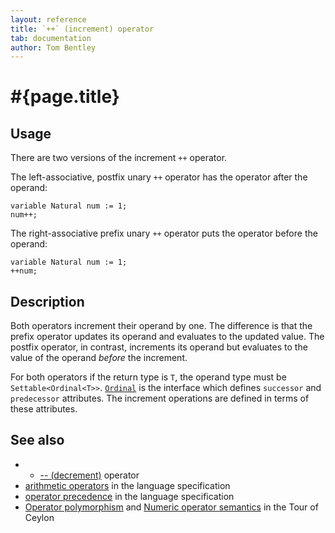 ```yaml
---
layout: reference
title: `++` (increment) operator
tab: documentation
author: Tom Bentley
---
```


# #{page.title}

## Usage 

There are two versions of the increment `++` operator. 

The left-associative, postfix unary `++` operator has the operator after the
operand:

<!-- lang: ceylon -->

    variable Natural num := 1;
    num++;
    
The right-associative prefix unary `++` operator  puts the operator before
the operand:

<!-- lang: ceylon -->

    variable Natural num := 1;
    ++num;

## Description

Both operators increment their operand by one. The difference is that the 
prefix operator updates its operand and evaluates to the updated value. 
The postfix operator, in contrast, increments its operand but evaluates to the 
value of the operand *before* the increment.

For both operators if the return type is `T`, the operand type must be 
`Settable<Ordinal<T>>`. [`Ordinal`](../../ceylon.lang/Ordinal) is the 
interface which defines `successor` and `predecessor` attributes. 
The increment operations are defined in terms of these attributes.


## See also

* * [-- (decrement)](../decrement) operator
* [arithmetic operators](#{site.urls.spec}#arithmetic) in the 
  language specification
* [operator precedence](#{site.urls.spec}#operatorprecedence) in the 
  language specification
* [Operator polymorphism](/documentation/tour/language-module/#operator_polymorphism) 
  and 
  [Numeric operator semantics](/documentation/tour/language-module/#numeric_operator_semantics) 
  in the Tour of Ceylon
